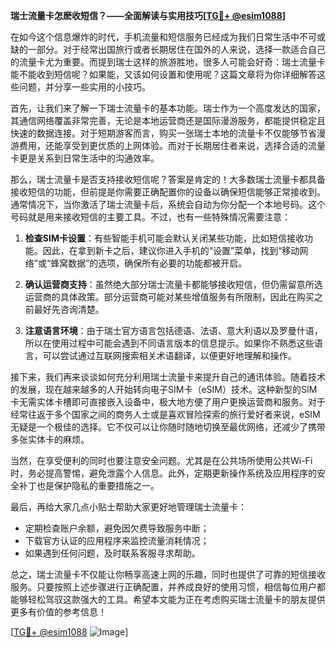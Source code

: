 **瑞士流量卡怎麽收短信？——全面解读与实用技巧[[TG💪+ @esim1088](https://t.me/s/esim1088)]**

在如今这个信息爆炸的时代，手机流量和短信服务已经成为我们日常生活中不可或缺的一部分。对于经常出国旅行或者长期居住在国外的人来说，选择一款适合自己的流量卡尤为重要。而提到瑞士这样的旅游胜地，很多人可能会好奇：瑞士流量卡能不能收到短信呢？如果能，又该如何设置和使用呢？这篇文章将为你详细解答这些问题，并分享一些实用的小技巧。

首先，让我们来了解一下瑞士流量卡的基本功能。瑞士作为一个高度发达的国家，其通信网络覆盖非常完善，无论是本地运营商还是国际漫游服务，都能提供稳定且快速的数据连接。对于短期游客而言，购买一张瑞士本地的流量卡不仅能够节省漫游费用，还能享受到更优质的上网体验。而对于长期居住者来说，选择合适的流量卡更是关系到日常生活中的沟通效率。

那么，瑞士流量卡是否支持接收短信呢？答案是肯定的！大多数瑞士流量卡都具备接收短信的功能，但前提是你需要正确配置你的设备以确保短信能够正常接收到。通常情况下，当你激活了瑞士流量卡后，系统会自动为你分配一个本地号码。这个号码就是用来接收短信的主要工具。不过，也有一些特殊情况需要注意：

1. **检查SIM卡设置**：有些智能手机可能会默认关闭某些功能，比如短信接收功能。因此，在拿到新卡之后，建议你进入手机的“设置”菜单，找到“移动网络”或“蜂窝数据”的选项，确保所有必要的功能都被开启。
   
2. **确认运营商支持**：虽然绝大部分瑞士流量卡都能够接收短信，但仍需留意所选运营商的具体政策。部分运营商可能对某些增值服务有所限制，因此在购买之前最好先咨询清楚。

3. **注意语言环境**：由于瑞士官方语言包括德语、法语、意大利语以及罗曼什语，所以在使用过程中可能会遇到不同语言版本的信息提示。如果你不熟悉这些语言，可以尝试通过互联网搜索相关术语翻译，以便更好地理解和操作。

接下来，我们再来谈谈如何充分利用瑞士流量卡来提升自己的通讯体验。随着技术的发展，现在越来越多的人开始转向电子SIM卡（eSIM）技术。这种新型的SIM卡无需实体卡槽即可直接嵌入设备中，极大地方便了用户更换运营商和服务。对于经常往返于多个国家之间的商务人士或是喜欢冒险探索的旅行爱好者来说，eSIM无疑是一个极佳的选择。它不仅可以让你随时随地切换至最优网络，还减少了携带多张实体卡的麻烦。

当然，在享受便利的同时也要注意安全问题。尤其是在公共场所使用公共Wi-Fi时，务必提高警惕，避免泄露个人信息。此外，定期更新操作系统及应用程序的安全补丁也是保护隐私的重要措施之一。

最后，再给大家几点小贴士帮助大家更好地管理瑞士流量卡：
- 定期检查账户余额，避免因欠费导致服务中断；
- 下载官方认证的应用程序来监控流量消耗情况；
- 如果遇到任何问题，及时联系客服寻求帮助。

总之，瑞士流量卡不仅能让你畅享高速上网的乐趣，同时也提供了可靠的短信接收服务。只要按照上述步骤进行正确配置，并养成良好的使用习惯，相信每位用户都能够轻松驾驭这款强大的工具。希望本文能为正在考虑购买瑞士流量卡的朋友提供更多有价值的参考信息！

[[TG💪+ @esim1088](https://t.me/s/esim1088) ![Image](https://i.postimg.cc/4NQfJmqS/Snipaste-2025-05-13-00-14-12.png)]